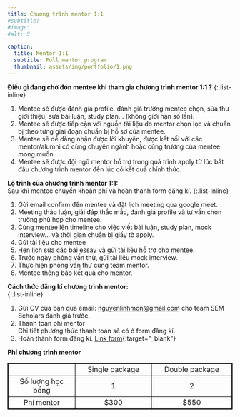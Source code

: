```yaml
---
title: Chương trình mentor 1:1
#subtitle: 
#image: 
#alt: S  

caption:
  title: Mentor 1:1
  subtitle: Full mentor program
  thumbnail: assets/img/portfolio/1.png
---
```

**Điều gì đang chờ đón mentee khi tham gia chương trình mentor 1:1 ?**
{:.list-inline}
1. Mentee sẽ được đánh giá profile, đánh giá trường mentee chọn, sửa thư giới thiệu, sửa bài luận, study plan... (không giới hạn số lần).
2. Mentee sẽ được tiếp cận với nguồn tài liệu do mentor chọn lọc và chuẩn bị theo từng giai đoạn chuẩn bị hồ sơ của mentee. 
3. Mentee sẽ dễ dàng nhận được lời khuyên, được kết nối với các mentor/alumni có cùng chuyên ngành hoặc cùng trường của mentee mong muốn. 
4. Mentee sẽ được đội ngũ mentor hỗ trợ trong quá trình apply từ lúc bắt đầu chương trình mentor đến lúc có kết quả chính thức.

**Lộ trình của chương trình mentor 1:1:** 
<br />Sau khi mentee chuyển khoản phí và hoàn thành form đăng kí. 
{:.list-inline}
1. Gửi email confirm đến mentee và đặt lịch meeting qua google meet.
2. Meeting thảo luận, giải đáp thắc mắc, đánh giá profile và tư vấn chọn trường phù hợp cho mentee.
3. Cùng mentee lên timeline cho việc viết bài luận, study plan, mock interview... và thời gian chuẩn bị giấy tờ apply.
4. Gửi tài liệu cho mentee
5. Hẹn lịch sửa các bài essay và gửi tài liệu hỗ trợ cho mentee. 
6. Trước ngày phỏng vấn thử, gửi tài liệu mock interview. 
7. Thực hiện phỏng vấn thử cùng team mentor. 
8. Mentee thông báo kết quả cho mentor. 

**Cách thức đăng kí chương trình mentor:**  
{:.list-inline}
1. Gửi CV của bạn qua email: nguyenlinhmon@gmail.com cho team SEM Scholars đánh giá trước.
2. Thanh toán phí mentor 
<br/> Chi tiết phương thức thanh toán sẽ có ở form đăng kí. 
3. Hoàn thành form đăng kí. [Link form](https://forms.gle/vb5613wWEQbNrDnU6){:target="_blank"}

<style>
table, th, td {
  border:1px solid black;
  font-size: 1rem; 
}
</style>
**Phí chương trình mentor**
<table style="width: 100%">
  <tr>
    <td style="width: 30%"> </td>
    <td style="text-align: center; vertical-align: middle;">Single package</td>
    <td style="text-align: center; vertical-align: middle;">Double package</td>
  </tr>
    <tr>
    <td style="text-align: center; vertical-align: middle;">Số lượng học bổng</td>
    <td style="text-align: center; vertical-align: middle;">1</td>
    <td style="text-align: center; vertical-align: middle;">2</td>
  </tr>
  <tr>
    <td style="text-align: center; vertical-align: middle;">Phí mentor</td>
    <td style="text-align: center; vertical-align: middle;">$300</td>
    <td style="text-align: center; vertical-align: middle;">$550</td>
  </tr>  
</table>

<!-- {:.list-inline}
- Date: July 2022 -->




